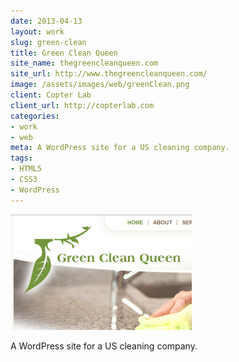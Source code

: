 ```yaml
---
date: 2013-04-13
layout: work
slug: green-clean
title: Green Clean Queen
site_name: thegreencleanqueen.com
site_url: http://www.thegreencleanqueen.com/
image: /assets/images/web/greenClean.png
client: Copter Lab
client_url: http://copterlab.com
categories:
- work
- web
meta: A WordPress site for a US cleaning company.
tags: 
- HTML5
- CSS3
- WordPress
---
```


![Green Clean Queen](/assets/images/web/greenClean.png)

A WordPress site for a US cleaning company.